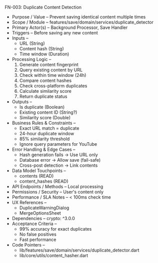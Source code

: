 FN-003: Duplicate Content Detection
- Purpose / Value – Prevent saving identical content multiple times
- Scope / Module – features/save/domain/services/duplicate_detector
- Primary Actor(s) – Background Processor, Save Handler
- Triggers – Before saving any new content
- Inputs –
  - URL (String)
  - Content hash (String)
  - Time window (Duration)
- Processing Logic –
  1. Generate content fingerprint
  2. Query existing content by URL
  3. Check within time window (24h)
  4. Compare content hashes
  5. Check cross-platform duplicates
  6. Calculate similarity score
  7. Return duplicate status
- Outputs –
  - Is duplicate (Boolean)
  - Existing content ID (String?)
  - Similarity score (Double)
- Business Rules & Constraints –
  - Exact URL match = duplicate
  - 24-hour duplicate window
  - 85% similarity threshold
  - Ignore query parameters for YouTube
- Error Handling & Edge Cases –
  - Hash generation fails → Use URL only
  - Database error → Allow save (fail-safe)
  - Cross-post detection → Link contents
- Data Model Touchpoints –
  - contents (READ)
  - content_hashes (READ)
- API Endpoints / Methods – Local processing
- Permissions / Security – User's content only
- Performance / SLA Notes – < 100ms check time
- UX References –
  - DuplicateWarningDialog
  - MergeOptionsSheet
- Dependencies – crypto: ^3.0.0
- Acceptance Criteria –
  - 99% accuracy for exact duplicates
  - No false positives
  - Fast performance
- Code Pointers –
  - lib/features/save/domain/services/duplicate_detector.dart
  - lib/core/utils/content_hasher.dart